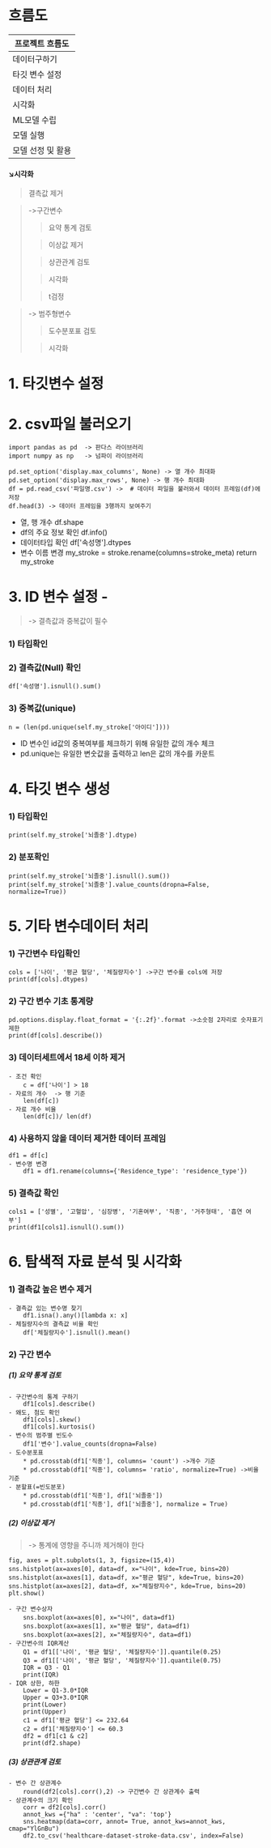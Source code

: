 # 흐름도
프로젝트 흐름도|
---|
데이터구하기|
타깃 변수 설정|
데이터 처리|
시각화|
ML모델 수립|
모델 실행|
모델 선정 및 활용|
#### ↘시각화
> 결측값 제거 

> ->구간변수
>> 요약 통계 검토
> 
>> 이상값 제거
> 
>> 상관관계 검토
> 
>> 시각화
> 
>> t검정

> -> 범주형변수
>> 도수분포표 검토
> 
>> 시각화
# 1. 타깃변수 설정
# 2. csv파일 불러오기
    import pandas as pd  -> 판다스 라이브러리
    import numpy as np   -> 넘파이 라이브러리

    pd.set_option('display.max_columns', None) -> 열 개수 최대화
    pd.set_option('display.max_rows', None) -> 행 개수 최대화
    df = pd.read_csv('파일명.csv') ->  # 데이터 파일을 불러와서 데이터 프레임(df)에 저장
    df.head(3) -> 데이터 프레임을 3행까지 보여주기

 - 열, 행 개수
    df.shape
 - df의 주요 정보 확인
    df.info()
 - 데이터타입 확인
    df['속성명'].dtypes
 - 변수 이름 변경
    my_stroke = stroke.rename(columns=stroke_meta)
        return my_stroke
    
# 3. ID 변수 설정 -
> -> 결측값과 중복값이 필수

### 1) 타입확인
### 2) 결측값(Null) 확인
    df['속성명'].isnull().sum()
### 3) 중복값(unique)
    n = (len(pd.unique(self.my_stroke['아이디'])))
   - ID 변수인 id값의 중복여부를 체크하기 위해 유일한 값의 개수 체크
   - pd.unique는 유일한 변숫값을 출력하고 len은 값의 개수를 카운트

# 4. 타깃 변수 생성    
### 1) 타입확인
    print(self.my_stroke['뇌졸중'].dtype)
### 2) 분포확인
    print(self.my_stroke['뇌졸중'].isnull().sum())
    print(self.my_stroke['뇌졸중'].value_counts(dropna=False, normalize=True))

# 5. 기타 변수데이터 처리
### 1) 구간변수 타입확인
    cols = ['나이', '평균 혈당', '체질량지수'] ->구간 변수를 cols에 저장
    print(df[cols].dtypes)

### 2) 구간 변수 기초 통계량
    pd.options.display.float_format = '{:.2f}'.format ->소숫점 2자리로 숫자표기 제한
    print(df[cols].describe())
### 3) 데이터세트에서 18세 이하 제거
    - 조건 확인
        c = df['나이'] > 18
    - 자료의 개수  -> 행 기준
        len(df[c])
    - 자료 개수 비율
        len(df[c])/ len(df)
### 4) 사용하지 않을 데이터 제거한 데이터 프레임
    df1 = df[c]
    - 변수명 변경
        df1 = df1.rename(columns={'Residence_type': 'residence_type'})
### 5) 결측값 확인
    cols1 = ['성별', '고혈압', '심장병', '기혼여부', '직종', '거주형태', '흡연 여부']
    print(df1[cols1].isnull().sum())
# 6. 탐색적 자료 분석 및 시각화
### 1) 결측값 높은 변수 제거
    - 결측값 있는 변수명 찾기
        df1.isna().any()[lambda x: x]
    - 체질량지수의 결측값 비율 확인
        df['체질량지수'].isnull().mean()
### 2) 구간 변수
##### (1) 요약 통계 검토
    - 구간변수의 통계 구하기
        df1[cols].describe()
    - 왜도, 첨도 확인
        df1[cols].skew()
        df1[cols].kurtosis()
    - 변수의 범주별 빈도수
        df1['변수'].value_counts(dropna=False)
    - 도수분포표
        * pd.crosstab(df1['직종'], columns= 'count') ->개수 기준
        * pd.crosstab(df1['직종'], columns= 'ratio', normalize=True) ->비율 기준
    - 분할표(=빈도분포)
        * pd.crosstab(df1['직종'], df1['뇌졸중'])
        * pd.crosstab(df1['직종'], df1['뇌졸중'], normalize = True)
##### (2) 이상값 제거 
> -> 통계에 영향을 주니까 제거해야 한다

    fig, axes = plt.subplots(1, 3, figsize=(15,4))
    sns.histplot(ax=axes[0], data=df, x="나이", kde=True, bins=20)
    sns.histplot(ax=axes[1], data=df, x="평균 혈당", kde=True, bins=20)
    sns.histplot(ax=axes[2], data=df, x="체질량지수", kde=True, bins=20)
    plt.show()

    - 구간 변수상자
        sns.boxplot(ax=axes[0], x="나이", data=df1)
        sns.boxplot(ax=axes[1], x="평균 혈당", data=df1)
        sns.boxplot(ax=axes[2], x="체질량지수", data=df1)
    - 구간변수의 IQR계산 
        Q1 = df1[['나이', '평균 혈당', '체질량지수']].quantile(0.25)
        Q3 = df1[['나이', '평균 혈당', '체질량지수']].quantile(0.75)
        IQR = Q3 - Q1
        print(IQR)
    - IQR 상한, 하한
        Lower = Q1-3.0*IQR
        Upper = Q3+3.0*IQR
        print(Lower)
        print(Upper)
        c1 = df1['평균 혈당'] <= 232.64
        c2 = df1['체질량지수'] <= 60.3
        df2 = df1[c1 & c2]
        print(df2.shape)
##### (3) 상관관계 검토
    - 변수 간 상관계수
        round(df2[cols].corr(),2) -> 구간변수 간 상관계수 출력
    - 상관계수의 크기 확인
        corr = df2[cols].corr()
        annot_kws ={"ha" : 'center', "va": 'top'}
        sns.heatmap(data=corr, annot= True, annot_kws=annot_kws, cmap="YlGnBu")
        df2.to_csv('healthcare-dataset-stroke-data.csv', index=False)
